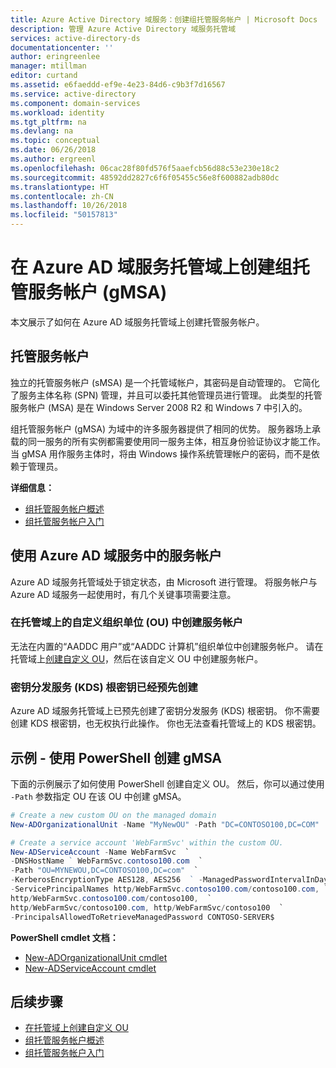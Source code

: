 ```yaml
---
title: Azure Active Directory 域服务：创建组托管服务帐户 | Microsoft Docs
description: 管理 Azure Active Directory 域服务托管域
services: active-directory-ds
documentationcenter: ''
author: eringreenlee
manager: mtillman
editor: curtand
ms.assetid: e6faeddd-ef9e-4e23-84d6-c9b3f7d16567
ms.service: active-directory
ms.component: domain-services
ms.workload: identity
ms.tgt_pltfrm: na
ms.devlang: na
ms.topic: conceptual
ms.date: 06/26/2018
ms.author: ergreenl
ms.openlocfilehash: 06cac28f80fd576f5aaefcb56d88c53e230e18c2
ms.sourcegitcommit: 48592dd2827c6f6f05455c56e8f600882adb80dc
ms.translationtype: HT
ms.contentlocale: zh-CN
ms.lasthandoff: 10/26/2018
ms.locfileid: "50157813"
---
```

# <a name="create-a-group-managed-service-account-gmsa-on-an-azure-ad-domain-services-managed-domain"></a>在 Azure AD 域服务托管域上创建组托管服务帐户 (gMSA)
本文展示了如何在 Azure AD 域服务托管域上创建托管服务帐户。

## <a name="managed-service-accounts"></a>托管服务帐户
独立的托管服务帐户 (sMSA) 是一个托管域帐户，其密码是自动管理的。 它简化了服务主体名称 (SPN) 管理，并且可以委托其他管理员进行管理。 此类型的托管服务帐户 (MSA) 是在 Windows Server 2008 R2 和 Windows 7 中引入的。

组托管服务帐户 (gMSA) 为域中的许多服务器提供了相同的优势。 服务器场上承载的同一服务的所有实例都需要使用同一服务主体，相互身份验证协议才能工作。 当 gMSA 用作服务主体时，将由 Windows 操作系统管理帐户的密码，而不是依赖于管理员。

**详细信息：**
- [组托管服务帐户概述](https://docs.microsoft.com/windows-server/security/group-managed-service-accounts/group-managed-service-accounts-overview)
- [组托管服务帐户入门](https://docs.microsoft.com/windows-server/security/group-managed-service-accounts/getting-started-with-group-managed-service-accounts)


## <a name="using-service-accounts-in-azure-ad-domain-services"></a>使用 Azure AD 域服务中的服务帐户
Azure AD 域服务托管域处于锁定状态，由 Microsoft 进行管理。 将服务帐户与 Azure AD 域服务一起使用时，有几个关键事项需要注意。

### <a name="create-service-accounts-within-custom-organizational-units-ou-on-the-managed-domain"></a>在托管域上的自定义组织单位 (OU) 中创建服务帐户
无法在内置的“AADDC 用户”或“AADDC 计算机”组织单位中创建服务帐户。 请在托管域上[创建自定义 OU](active-directory-ds-admin-guide-create-ou.md)，然后在该自定义 OU 中创建服务帐户。

### <a name="the-key-distribution-services-kds-root-key-is-already-pre-created"></a>密钥分发服务 (KDS) 根密钥已经预先创建
Azure AD 域服务托管域上已预先创建了密钥分发服务 (KDS) 根密钥。 你不需要创建 KDS 根密钥，也无权执行此操作。 你也无法查看托管域上的 KDS 根密钥。

## <a name="sample---create-a-gmsa-using-powershell"></a>示例 - 使用 PowerShell 创建 gMSA
下面的示例展示了如何使用 PowerShell 创建自定义 OU。 然后，你可以通过使用 ```-Path``` 参数指定 OU 在该 OU 中创建 gMSA。

```powershell
# Create a new custom OU on the managed domain
New-ADOrganizationalUnit -Name "MyNewOU" -Path "DC=CONTOSO100,DC=COM"

# Create a service account 'WebFarmSvc' within the custom OU.
New-ADServiceAccount -Name WebFarmSvc  `
-DNSHostName ` WebFarmSvc.contoso100.com  `
-Path "OU=MYNEWOU,DC=CONTOSO100,DC=com"  `
-KerberosEncryptionType AES128, AES256  ` -ManagedPasswordIntervalInDays 30  `
-ServicePrincipalNames http/WebFarmSvc.contoso100.com/contoso100.com, `
http/WebFarmSvc.contoso100.com/contoso100,  `
http/WebFarmSvc/contoso100.com, http/WebFarmSvc/contoso100  `
-PrincipalsAllowedToRetrieveManagedPassword CONTOSO-SERVER$
```

**PowerShell cmdlet 文档：**
- [New-ADOrganizationalUnit cmdlet](https://docs.microsoft.com/powershell/module/addsadministration/new-adorganizationalunit)
- [New-ADServiceAccount cmdlet](https://docs.microsoft.com/powershell/module/addsadministration/New-ADServiceAccount)


## <a name="next-steps"></a>后续步骤
- [在托管域上创建自定义 OU](active-directory-ds-admin-guide-create-ou.md)
- [组托管服务帐户概述](https://docs.microsoft.com/windows-server/security/group-managed-service-accounts/group-managed-service-accounts-overview)
- [组托管服务帐户入门](https://docs.microsoft.com/windows-server/security/group-managed-service-accounts/getting-started-with-group-managed-service-accounts)
